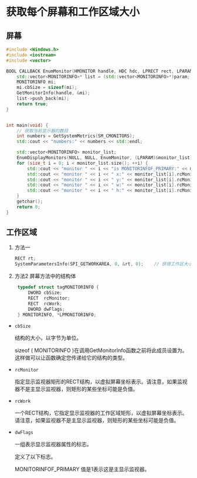# 获取每个屏幕和工作区域大小

## 屏幕
```cpp
#include <Windows.h>
#include <iostream>
#include <vector>

BOOL CALLBACK EnumMonitor(HMONITOR handle, HDC hdc, LPRECT rect, LPARAM param) {
	std::vector<MONITORINFO>* list = (std::vector<MONITORINFO>*)param;
	MONITORINFO mi;
	mi.cbSize = sizeof(mi);
	GetMonitorInfo(handle, &mi);
	list->push_back(mi);
	return true;
}


int main(void) {
	// 获取当前显示器的数目
	int numbers = GetSystemMetrics(SM_CMONITORS);
	std::cout << "numbers:" << numbers << std::endl;

	std::vector<MONITORINFO> monitor_list;
	EnumDisplayMonitors(NULL, NULL, EnumMonitor, (LPARAM)&monitor_list);
	for (size_t i = 0; i < monitor_list.size(); ++i) {
		std::cout << "monitor " << i << "is MONITORINFOF_PRIMARY:" << monitor_list[i].dwFlags << std::endl;
		std::cout << "monitor " << i << " x:" << monitor_list[i].rcMonitor.left << "\n";
		std::cout << "monitor " << i << " y:" << monitor_list[i].rcMonitor.top << "\n";
		std::cout << "monitor " << i << " w:" << monitor_list[i].rcMonitor.right - monitor_list[i].rcMonitor.left << "\n";
		std::cout << "monitor " << i << " h:" << monitor_list[i].rcMonitor.bottom - monitor_list[i].rcMonitor.top << "\n";
	}
	getchar();
	return 0;
}
```

## 工作区域

1. 方法一
	```cpp
	RECT rt;
	SystemParametersInfo(SPI_GETWORKAREA, 0, &rt, 0);    // 获得工作区大小
	```

2. 方法2
   屏幕方法中的结构体
   ```cpp
   	typedef struct tagMONITORINFO {
  		DWORD cbSize;
  		RECT  rcMonitor;
  		RECT  rcWork;
  		DWORD dwFlags;
	} MONITORINFO, *LPMONITORINFO;
   ```

- `cbSize`

  结构的大小，以字节为单位。

  sizeof ( MONITORINFO )在调用GetMonitorInfo函数之前将此成员设置为。这样做可以让函数确定您传递给它的结构的类型。

- `rcMonitor`

  指定显示监视器矩形的RECT结构，以虚拟屏幕坐标表示。请注意，如果监视器不是主显示监视器，则矩形的某些坐标可能是负值。

- `rcWork`

  一个RECT结构，它指定显示监视器的工作区域矩形，以虚拟屏幕坐标表示。请注意，如果监视器不是主显示监视器，则矩形的某些坐标可能是负值。

- `dwFlags`

  一组表示显示监视器属性的标志。

  定义了以下标志。

  MONITORINFOF_PRIMARY	 值是1表示这是主显示监视器。

